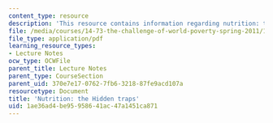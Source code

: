 ```yaml
---
content_type: resource
description: 'This resource contains information regarding nutrition: the Hidden traps.'
file: /media/courses/14-73-the-challenge-of-world-poverty-spring-2011/1ae36ad4be95958641ac47a1451ca871_MIT14_73S11_Lec6_slides.pdf
file_type: application/pdf
learning_resource_types:
- Lecture Notes
ocw_type: OCWFile
parent_title: Lecture Notes
parent_type: CourseSection
parent_uid: 370e7e17-0762-7fb6-3218-87fe9acd107a
resourcetype: Document
title: 'Nutrition: the Hidden traps'
uid: 1ae36ad4-be95-9586-41ac-47a1451ca871
---
```


